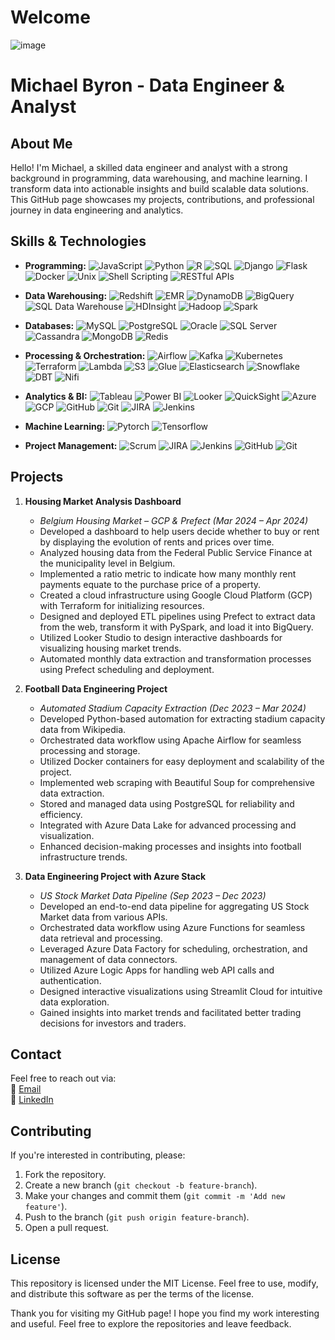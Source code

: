 
# Welcome

![image](https://github.com/SuperbMike/SuperbMike/assets/129975493/dae344fb-1069-4d0c-b1dd-f039c889a80b)

# Michael Byron - Data Engineer & Analyst

## About Me
Hello! I'm Michael, a skilled data engineer and analyst with a strong background in programming, data warehousing, and machine learning. I transform data into actionable insights and build scalable data solutions. This GitHub page showcases my projects, contributions, and professional journey in data engineering and analytics.

## Skills & Technologies
- **Programming:** ![JavaScript](https://img.shields.io/badge/-JavaScript-yellow) ![Python](https://img.shields.io/badge/-Python-blue) ![R](https://img.shields.io/badge/-R-blue) ![SQL](https://img.shields.io/badge/-SQL-lightgrey) ![Django](https://img.shields.io/badge/-Django-green) ![Flask](https://img.shields.io/badge/-Flask-black) ![Docker](https://img.shields.io/badge/-Docker-blue) ![Unix](https://img.shields.io/badge/-Unix-blue) ![Shell Scripting](https://img.shields.io/badge/-Shell_Scripting-yellowgreen) ![RESTful APIs](https://img.shields.io/badge/-RESTful_APIs-orange)

- **Data Warehousing:** ![Redshift](https://img.shields.io/badge/-Redshift-red) ![EMR](https://img.shields.io/badge/-EMR-green) ![DynamoDB](https://img.shields.io/badge/-DynamoDB-blue) ![BigQuery](https://img.shields.io/badge/-BigQuery-blue) ![SQL Data Warehouse](https://img.shields.io/badge/-SQL_Data_Warehouse-blue) ![HDInsight](https://img.shields.io/badge/-HDInsight-blue) ![Hadoop](https://img.shields.io/badge/-Hadoop-yellow) ![Spark](https://img.shields.io/badge/-Spark-orange)

- **Databases:** ![MySQL](https://img.shields.io/badge/-MySQL-blue) ![PostgreSQL](https://img.shields.io/badge/-PostgreSQL-blue) ![Oracle](https://img.shields.io/badge/-Oracle-red) ![SQL Server](https://img.shields.io/badge/-SQL_Server-red) ![Cassandra](https://img.shields.io/badge/-Cassandra-blue) ![MongoDB](https://img.shields.io/badge/-MongoDB-green) ![Redis](https://img.shields.io/badge/-Redis-red)

- **Processing & Orchestration:** ![Airflow](https://img.shields.io/badge/-Airflow-blue) ![Kafka](https://img.shields.io/badge/-Kafka-black) ![Kubernetes](https://img.shields.io/badge/-Kubernetes-blue) ![Terraform](https://img.shields.io/badge/-Terraform-purple) ![Lambda](https://img.shields.io/badge/-Lambda-orange) ![S3](https://img.shields.io/badge/-S3-red) ![Glue](https://img.shields.io/badge/-Glue-blue) ![Elasticsearch](https://img.shields.io/badge/-Elasticsearch-blue) ![Snowflake](https://img.shields.io/badge/-Snowflake-lightblue) ![DBT](https://img.shields.io/badge/-DBT-blue) ![Nifi](https://img.shields.io/badge/-Nifi-yellow)

- **Analytics & BI:** ![Tableau](https://img.shields.io/badge/-Tableau-blue) ![Power BI](https://img.shields.io/badge/-Power_BI-yellow) ![Looker](https://img.shields.io/badge/-Looker-blue) ![QuickSight](https://img.shields.io/badge/-QuickSight-blue) ![Azure](https://img.shields.io/badge/-Azure-blue) ![GCP](https://img.shields.io/badge/-GCP-red) ![GitHub](https://img.shields.io/badge/-GitHub-black) ![Git](https://img.shields.io/badge/-Git-red) ![JIRA](https://img.shields.io/badge/-JIRA-blue) ![Jenkins](https://img.shields.io/badge/-Jenkins-red)

- **Machine Learning:** ![Pytorch](https://img.shields.io/badge/-Pytorch-orange) ![Tensorflow](https://img.shields.io/badge/-Tensorflow-orange)

- **Project Management:** ![Scrum](https://img.shields.io/badge/-Scrum-blue) ![JIRA](https://img.shields.io/badge/-JIRA-blue) ![Jenkins](https://img.shields.io/badge/-Jenkins-red) ![GitHub](https://img.shields.io/badge/-GitHub-black) ![Git](https://img.shields.io/badge/-Git-red)

## Projects
1. **Housing Market Analysis Dashboard**  
   - *Belgium Housing Market – GCP & Prefect (Mar 2024 – Apr 2024)*
   - Developed a dashboard to help users decide whether to buy or rent by displaying the evolution of rents and prices over time.
   - Analyzed housing data from the Federal Public Service Finance at the municipality level in Belgium.
   - Implemented a ratio metric to indicate how many monthly rent payments equate to the purchase price of a property.
   - Created a cloud infrastructure using Google Cloud Platform (GCP) with Terraform for initializing resources.
   - Designed and deployed ETL pipelines using Prefect to extract data from the web, transform it with PySpark, and load it into BigQuery.
   - Utilized Looker Studio to design interactive dashboards for visualizing housing market trends.
   - Automated monthly data extraction and transformation processes using Prefect scheduling and deployment.

2. **Football Data Engineering Project**  
   - *Automated Stadium Capacity Extraction (Dec 2023 – Mar 2024)*
   - Developed Python-based automation for extracting stadium capacity data from Wikipedia.
   - Orchestrated data workflow using Apache Airflow for seamless processing and storage.
   - Utilized Docker containers for easy deployment and scalability of the project.
   - Implemented web scraping with Beautiful Soup for comprehensive data extraction.
   - Stored and managed data using PostgreSQL for reliability and efficiency.
   - Integrated with Azure Data Lake for advanced processing and visualization.
   - Enhanced decision-making processes and insights into football infrastructure trends.

3. **Data Engineering Project with Azure Stack**  
   - *US Stock Market Data Pipeline (Sep 2023 – Dec 2023)*
   - Developed an end-to-end data pipeline for aggregating US Stock Market data from various APIs.
   - Orchestrated data workflow using Azure Functions for seamless data retrieval and processing.
   - Leveraged Azure Data Factory for scheduling, orchestration, and management of data connectors.
   - Utilized Azure Logic Apps for handling web API calls and authentication.
   - Designed interactive visualizations using Streamlit Cloud for intuitive data exploration.
   - Gained insights into market trends and facilitated better trading decisions for investors and traders.

## Contact
Feel free to reach out via:  
📧 [Email](mailto:michael_byron@hotmail.co.uk)  
💼 [LinkedIn](https://www.linkedin.com/in/michael-byron)

## Contributing
If you're interested in contributing, please:
1. Fork the repository.
2. Create a new branch (`git checkout -b feature-branch`).
3. Make your changes and commit them (`git commit -m 'Add new feature'`).
4. Push to the branch (`git push origin feature-branch`).
5. Open a pull request.

## License
This repository is licensed under the MIT License. Feel free to use, modify, and distribute this software as per the terms of the license.

Thank you for visiting my GitHub page! I hope you find my work interesting and useful. Feel free to explore the repositories and leave feedback.

